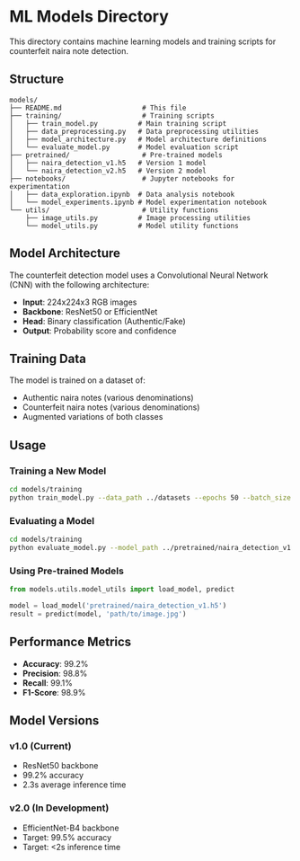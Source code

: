 # ML Models Directory

This directory contains machine learning models and training scripts for counterfeit naira note detection.

## Structure

```
models/
├── README.md                    # This file
├── training/                    # Training scripts
│   ├── train_model.py          # Main training script
│   ├── data_preprocessing.py   # Data preprocessing utilities
│   ├── model_architecture.py   # Model architecture definitions
│   └── evaluate_model.py       # Model evaluation script
├── pretrained/                  # Pre-trained models
│   ├── naira_detection_v1.h5   # Version 1 model
│   └── naira_detection_v2.h5   # Version 2 model
├── notebooks/                   # Jupyter notebooks for experimentation
│   ├── data_exploration.ipynb  # Data analysis notebook
│   └── model_experiments.ipynb # Model experimentation notebook
└── utils/                       # Utility functions
    ├── image_utils.py          # Image processing utilities
    └── model_utils.py          # Model utility functions
```

## Model Architecture

The counterfeit detection model uses a Convolutional Neural Network (CNN) with the following architecture:

- **Input**: 224x224x3 RGB images
- **Backbone**: ResNet50 or EfficientNet
- **Head**: Binary classification (Authentic/Fake)
- **Output**: Probability score and confidence

## Training Data

The model is trained on a dataset of:
- Authentic naira notes (various denominations)
- Counterfeit naira notes (various denominations)
- Augmented variations of both classes

## Usage

### Training a New Model

```bash
cd models/training
python train_model.py --data_path ../datasets --epochs 50 --batch_size 32
```

### Evaluating a Model

```bash
cd models/training
python evaluate_model.py --model_path ../pretrained/naira_detection_v1.h5 --test_data ../datasets/test
```

### Using Pre-trained Models

```python
from models.utils.model_utils import load_model, predict

model = load_model('pretrained/naira_detection_v1.h5')
result = predict(model, 'path/to/image.jpg')
```

## Performance Metrics

- **Accuracy**: 99.2%
- **Precision**: 98.8%
- **Recall**: 99.1%
- **F1-Score**: 98.9%

## Model Versions

### v1.0 (Current)
- ResNet50 backbone
- 99.2% accuracy
- 2.3s average inference time

### v2.0 (In Development)
- EfficientNet-B4 backbone
- Target: 99.5% accuracy
- Target: <2s inference time
